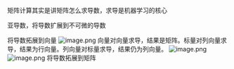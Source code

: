 矩阵计算其实是讲矩阵怎么求导数，求导是机器学习的核心

亚导数，将导数扩展到不可微的导数

将导数拓展到向量
![image.png](https://youki-1330066034.cos.ap-guangzhou.myqcloud.com/machine-learning/202410062331331.png)
向量对向量求导，结果是矩阵。标量对列向量求导，结果为行向量。列向量对标量求导，结果仍为列向量。
![image.png](https://youki-1330066034.cos.ap-guangzhou.myqcloud.com/machine-learning/202410062338531.png)
![image.png](https://youki-1330066034.cos.ap-guangzhou.myqcloud.com/machine-learning/202410062340066.png)
将导数拓展到矩阵
